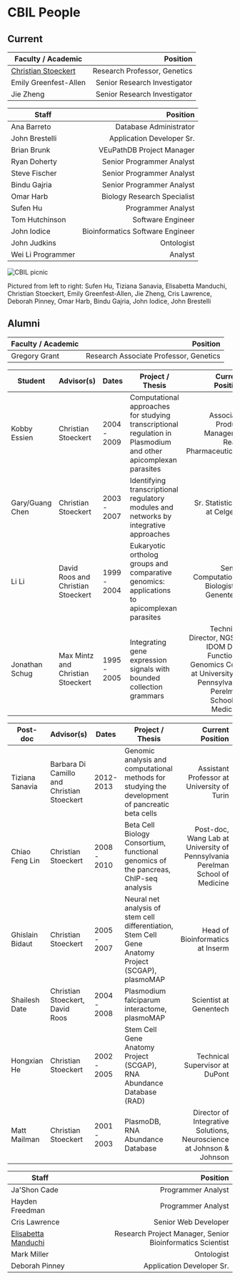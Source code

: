 # CBIL People

## Current 

| Faculty / Academic | Position |
|---------------------------|----------------------------:|
| [Christian Stoeckert](https://www.med.upenn.edu/apps/faculty/index.php/p6403) | Research Professor, Genetics |
| Emily Greenfest-Allen |	Senior Research Investigator 	|
| Jie Zheng |	Senior Research Investigator |

| Staff | Position |
|---------------------------|----------------------------:|
| Ana Barreto |	Database Administrator 	|
| John Brestelli | Application Developer Sr. 	|
| Brian Brunk |	VEuPathDB Project Manager |
| Ryan Doherty |	Senior Programmer Analyst |
| Steve Fischer |	Senior Programmer Analyst |
| Bindu Gajria |	Senior Programmer Analyst |
| Omar Harb |	Biology Research Specialist |
| Sufen Hu |	Programmer Analyst 	|
| Tom Hutchinson | Software Engineer |
| John Iodice |	Bioinformatics Software Engineer |
| John Judkins | Ontologist |
| Wei Li 	Programmer | Analyst |

![CBIL picnic](https://www.cbil.upenn.edu//sites/default/files/picnic.png)

Pictured from left to right: Sufen Hu, Tiziana Sanavia, Elisabetta Manduchi, Christian Stoeckert, Emily Greenfest-Allen,
Jie Zheng, Cris Lawrence, Deborah Pinney, Omar Harb, Bindu Gajria, John Iodice, John Brestelli

## Alumni	

| Faculty / Academic | Position |
|---------------------------|----------------------------:|
| Gregory Grant |	Research Associate Professor, Genetics |

| Student    |Advisor(s) |	Dates |	Project / Thesis |	Current Position |
|------------|-----------|--------|------------------|------------------:|
| Kobby Essien |	Christian Stoeckert |	2004 - 2009 |	Computational approaches for studying transcriptional regulation in Plasmodium and other apicomplexan parasites |	Associate Product Manager at Reata Pharmaceuticals |
| Gary/Guang Chen |	Christian Stoeckert |	2003 - 2007 |	Identifying transcriptional regulatory modules and networks by integrative approaches |	Sr. Statistician at Celgene |
|Li Li |	David Roos and Christian Stoeckert |	1999 - 2004 |	Eukaryotic ortholog groups and comparative genomics: applications to apicomplexan parasites |	Senior Computational Biologist at Genentech |
Jonathan Schug |	Max Mintz and Christian Stoeckert |	1995 - 2005 |	Integrating gene expression signals with bounded collection grammars |	Technical Director, NGSC; IDOM DRC Functional Genomics Core at University of Pennsylvania Perelman School of Medicine |

| Post-doc    |Advisor(s) |	Dates |	Project / Thesis |	Current Position |
|------------|-----------|--------|------------------|------------------:|
| Tiziana Sanavia |	Barbara Di Camillo and Christian Stoeckert | 2012-2013 | Genomic analysis and computational methods for studying the development of pancreatic beta cells | Assistant Professor at University of Turin |
| Chiao Feng Lin |	Christian Stoeckert |	2008 - 2010 |	Beta Cell Biology Consortium, functional genomics of the pancreas, ChIP-seq analysis |	Post-doc, Wang Lab at University of Pennsylvania Perelman School of Medicine |
| Ghislain Bidaut |	Christian Stoeckert |	2005 - 2007 |	Neural net analysis of stem cell differentiation, Stem Cell Gene Anatomy Project (SCGAP), plasmoMAP |	Head of Bioinformatics at Inserm |
| Shailesh Date |	Christian Stoeckert, David Roos |	2004 - 2008 |	Plasmodium falciparum interactome, plasmoMAP |	Scientist at Genentech |
| Hongxian He |	Christian Stoeckert |	2002 - 2005 |	Stem Cell Gene Anatomy Project (SCGAP), RNA Abundance Database (RAD) |	Technical Supervisor at DuPont
| Matt Mailman | Christian Stoeckert |	2001 - 2003 |	PlasmoDB, RNA Abundance Database |	Director of Integrative Solutions, Neuroscience at Johnson & Johnson |

| Staff | Position |
|---------------------------|----------------------------:|
| Ja'Shon Cade |	Programmer Analyst 	|
| Hayden Freedman | Programmer Analyst |
| Cris Lawrence |	Senior Web Developer 	|
| [Elisabetta Manduchi](http://manduchi.org) |	Research Project Manager, Senior Bioinformatics Scientist |
| Mark Miller | Ontologist |
| Deborah Pinney |	Application Developer Sr. |

